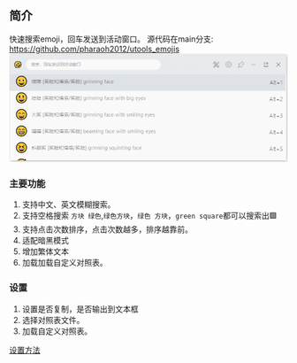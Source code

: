 ## 简介

快速搜索emoji，回车发送到活动窗口。
源代码在main分支: <https://github.com/pharaoh2012/utools_emojis>
![utools_emoji.gif](./imgs/utools_emoji.gif)
### 主要功能

1. 支持中文、英文模糊搜索。
2. 支持空格搜索 `方块 绿色`,`绿色方块`，`绿色 方块`，`green square`都可以搜索出🟩 
3. 支持点击次数排序，点击次数越多，排序越靠前。
4. 适配暗黑模式
5. 增加繁体文本
6. 加载加载自定义对照表。
### 设置

1. 设置是否复制，是否输出到文本框
2. 选择对照表文件。
3. 加载自定义对照表。

[设置方法](./setting.md)
